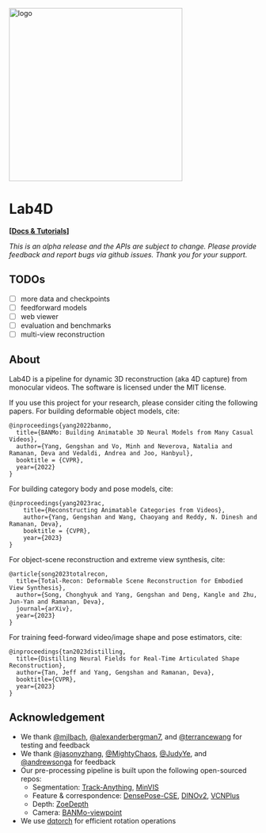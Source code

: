 <p>
  <picture>
  <img alt="logo" src="https://github.com/gengshan-y/lab4d/assets/13134872/5f7d24dd-fd28-4459-bd58-d51f9bb79cf1" width="350px" />
  </picture>
</p>

# Lab4D
**[[Docs & Tutorials](https://lab4d-org.github.io/lab4d/)]**

*This is an alpha release and the APIs are subject to change. Please provide feedback and report bugs via github issues. Thank you for your support.*

## TODOs
- [ ] more data and checkpoints
- [ ] feedforward models
- [ ] web viewer
- [ ] evaluation and benchmarks
- [ ] multi-view reconstruction

## About
Lab4D is a pipeline for dynamic 3D reconstruction (aka 4D capture) from monocular videos. The software is licensed under the MIT license. 

If you use this project for your research, please consider citing the following papers. For building deformable object models, cite:
```
@inproceedings{yang2022banmo,
  title={BANMo: Building Animatable 3D Neural Models from Many Casual Videos},
  author={Yang, Gengshan and Vo, Minh and Neverova, Natalia and Ramanan, Deva and Vedaldi, Andrea and Joo, Hanbyul},
  booktitle = {CVPR},
  year={2022}
}  
```

For building category body and pose models, cite:
```
@inproceedings{yang2023rac,
    title={Reconstructing Animatable Categories from Videos},
    author={Yang, Gengshan and Wang, Chaoyang and Reddy, N. Dinesh and Ramanan, Deva},
    booktitle = {CVPR},
    year={2023}
} 
```

For object-scene reconstruction and extreme view synthesis, cite:
```
@article{song2023totalrecon,
  title={Total-Recon: Deformable Scene Reconstruction for Embodied View Synthesis},
  author={Song, Chonghyuk and Yang, Gengshan and Deng, Kangle and Zhu, Jun-Yan and Ramanan, Deva},
  journal={arXiv},
  year={2023}
}
```

For training feed-forward video/image shape and pose estimators, cite:
```
@inproceedings{tan2023distilling,
  title={Distilling Neural Fields for Real-Time Articulated Shape Reconstruction},
  author={Tan, Jeff and Yang, Gengshan and Ramanan, Deva},
  booktitle={CVPR},
  year={2023}
}
```


## Acknowledgement
- We thank [@mjlbach](https://github.com/mjlbach), [@alexanderbergman7](https://github.com/alexanderbergman7), and [@terrancewang](https://github.com/terrancewang) for testing and feedback
- We thank [@jasonyzhang](https://github.com/jasonyzhang), [@MightyChaos](https://github.com/MightyChaos), [@JudyYe](https://github.com/JudyYe), and [@andrewsonga](https://github.com/andrewsonga) for feedback
- Our pre-processing pipeline is built upon the following open-sourced repos: 
  - Segmentation: [Track-Anything](https://github.com/gaomingqi/Track-Anything), [MinVIS](https://github.com/NVlabs/MinVIS)
  - Feature & correspondence: [DensePose-CSE](https://github.com/facebookresearch/detectron2/blob/cbbc1ce26473cb2a5cc8f58e8ada9ae14cb41052/projects/DensePose/doc/DENSEPOSE_CSE.md), [DINOv2](https://github.com/facebookresearch/dinov2), [VCNPlus](https://github.com/gengshan-y/rigidmask)
  - Depth: [ZoeDepth](https://github.com/isl-org/ZoeDepth)
  - Camera: [BANMo-viewpoint](https://github.com/facebookresearch/banmo)
- We use [dqtorch](https://github.com/MightyChaos/dqtorch) for efficient rotation operations
